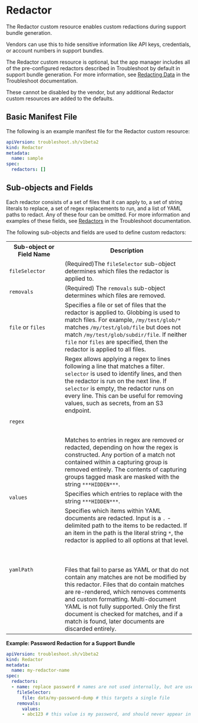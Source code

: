 # Redactor

The Redactor custom resource enables custom redactions during support bundle generation.

Vendors can use this to hide sensitive information like API keys, credentials, or account numbers in support bundles.

The Redactor custom resource is optional, but the app manager includes all of the pre-configured redactors described in Troubleshoot by default in support bundle generation. For more information, see [Redacting Data](https://troubleshoot.sh/docs/redact/) in the Troubleshoot documentation.

These cannot be disabled by the vendor, but any additional Redactor custom resources are added to the defaults.

## Basic Manifest File

The following is an example manifest file for the Redactor custom resource:

```yaml
apiVersion: troubleshoot.sh/v1beta2
kind: Redactor
metadata:
  name: sample
spec:
  redactors: []
```

## Sub-objects and Fields

Each redactor consists of a set of files that it can apply to, a set of string literals to replace, a set of regex replacements to run, and a list of YAML paths to redact. Any of these four can be omitted. For more information and examples of these fields, see [Redactors](https://troubleshoot.sh/docs/redact/redactors/) in the Troubleshoot documentation.

The following sub-objects and fields are used to define custom redactors:

<table>
  <tr>
    <th width="30%">Sub-object or Field Name</th>
    <th width="70%">Description</th>
  </tr>
  <tr>
    <td><code>fileSelector</code></td>
    <td>(Required)The <code>fileSelector</code> sub-object determines which files the redactor is applied to.</td>
  </tr>
  <tr>
    <td><code>removals</code></td>
    <td>(Required) The <code>removals</code> sub-object determines which files are removed.</td>
  </tr>
  <tr>
    <td><code>file</code> or <code>files</code></td>
    <td>Specifies a file or set of files that the redactor is applied to. Globbing is used to match files. For example, <code>/my/test/glob/*</code> matches <code>/my/test/glob/file</code> but does not match <code>/my/test/glob/subdir/file</code>. If neither <code>file</code> nor <code>files</code> are specified, then the redactor is applied to all files.</td>
  </tr>
  <tr>
    <td><code>regex</code></td>
    <td>Regex allows applying a regex to lines following a line that matches a filter. <code>selector</code> is used to identify lines, and then the redactor is run on the next line. If <code>selector</code> is empty, the redactor runs on every line. This can be useful for removing values, such as secrets, from an S3 endpoint. <br></br><br></br>Matches to entries in regex are removed or redacted, depending on how the regex is constructed. Any portion of a match not contained within a capturing group is removed entirely. The contents of capturing groups tagged mask are masked with the string <code>***HIDDEN***</code>.</td>
  </tr>
  <tr>
    <td><code>values</code></td>
    <td>Specifies which entries to replace with the string <code>***HIDDEN***</code>.</td>
  </tr>
  <tr>
    <td><code>yamlPath</code></td>
    <td>Specifies which items within YAML documents are redacted. Input is a <code>.</code> -delimited path to the items to be redacted. If an item in the path is the literal string <code>*</code>, the redactor is applied to all options at that level. <br></br><br></br>Files that fail to parse as YAML or that do not contain any matches are not be modified by this redactor. Files that do contain matches are re-rendered, which removes comments and custom formatting. Multi-document YAML is not fully supported. Only the first document is checked for matches, and if a match is found, later documents are discarded entirely.</td>
  </tr>
</table>

**Example: Password Redaction for a Support Bundle**

```yaml
apiVersion: troubleshoot.sh/v1beta2
kind: Redactor
metadata:
  name: my-redactor-name
spec:
  redactors:
  - name: replace password # names are not used internally, but are useful for recordkeeping
    fileSelector:
      file: data/my-password-dump # this targets a single file
    removals:
      values:
      - abc123 # this value is my password, and should never appear in a support bundle
```
